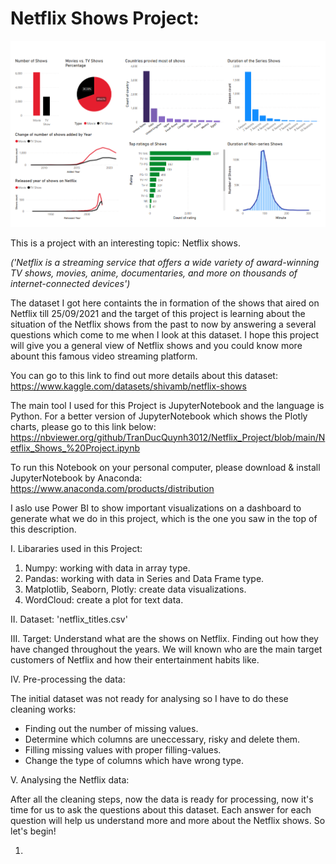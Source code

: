 # Netflix Shows Project:

![alt text](https://github.com/TranDucQuynh3012/Netflix_Project/blob/main/Netflix%20Show%20Visualization.png)

This is a project with an interesting topic: Netflix shows. 

*('Netflix is a streaming service that offers a wide variety of award-winning TV shows, movies, anime, documentaries, and more on thousands of internet-connected devices')*

The dataset I got here containts the in formation of the shows that aired on Netflix till 25/09/2021 and the target of this project is learning about the situation of the Netflix shows from the past to now by answering a several questions which come to me when I look at this dataset. I hope this project will give you a general view of Netflix shows and you could know more abount this famous video streaming platform.

You can go to this link to find out more details about this dataset:
https://www.kaggle.com/datasets/shivamb/netflix-shows

The main tool I used for this Project is JupyterNotebook and the language is Python.
For a better version of JupyterNotebook which shows the Plotly charts, please go to this link below:
https://nbviewer.org/github/TranDucQuynh3012/Netflix_Project/blob/main/Netflix_Shows_%20Project.ipynb

To run this Notebook on your personal computer, please download & install JupyterNotebook by Anaconda:
https://www.anaconda.com/products/distribution

I aslo use Power BI to show important visualizations on a dashboard to generate what we do in this project, which is the one you saw in the top of this description.

I. Libararies used in this Project:
1. Numpy: working with data in array type.
2. Pandas: working with data in Series and Data Frame type.
3. Matplotlib, Seaborn, Plotly: create data visualizations.
4. WordCloud: create a plot for text data.

II. Dataset: 'netflix_titles.csv'

III. Target: Understand what are the shows on Netflix. Finding out how they have changed throughout the years. We will known who are the main target customers of Netflix and how their entertainment habits like.

IV. Pre-processing the data:

The initial dataset was not ready for analysing so I have to do these cleaning works:

- Finding out the number of missing values.
- Determine which columns are uneccessary, risky and delete them.
- Filling missing values with proper filling-values.
- Change the type of columns which have wrong type.

V. Analysing the Netflix data:

After all the cleaning steps, now the data is ready for processing, now it's time for us to ask the questions about this dataset. Each answer for each question will help us understand more and more about the Netflix shows. So let's begin!

1. 
